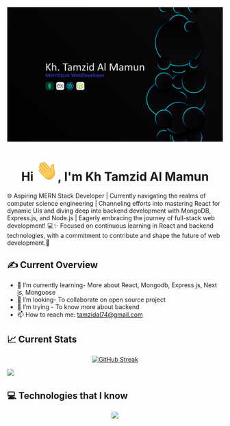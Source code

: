 <img src="https://raw.githubusercontent.com/tamzid74/tamzid74/main/32993445_774418072505-%5BConverted%5D.jpg" />

<h1 align="center">Hi <img src = "https://raw.githubusercontent.com/tamzid74/tamzid74/main/hi.gif" width="50px" height="50px">, I'm Kh Tamzid Al Mamun <br></h1>

🌐 Aspiring MERN Stack Developer | Currently navigating the realms of computer science engineering | Channeling efforts into mastering React for dynamic UIs and diving deep into backend development with MongoDB, Express.js, and Node.js | Eagerly embracing the journey of full-stack web development! 💻✨ Focused on continuous learning in React and backend technologies, with a commitment to contribute and shape the future of web development.🚀

## :writing_hand: Current Overview

- 🌱 I’m currently learning- More about React, Mongodb, Express js, Next js, Mongoose
- 👯 I’m looking- To collaborate on open source project
- 🤔 I’m trying - To know more about backend 
- 📫 How to reach me: tamzidal74@gmail.com

## :chart_with_upwards_trend: Current Stats
<p align="center"><a href="https://git.io/streak-stats"><img src="https://github-readme-streak-stats.herokuapp.com?user=tamzid74&theme=transparent&hide_border=true" alt="GitHub Streak" /></a></p>

![](https://github-profile-summary-cards.vercel.app/api/cards/stats?username=tamzid74&theme=transparent)

## :computer: Technologies that I know
<p align="center">
  <a href="https://skillicons.dev">
    <img src="https://skillicons.dev/icons?i=react,mongodb,nodejs,html,css,bootstrap,tailwind,expressjs,js,firebase" />
  </a>
</p>



 
